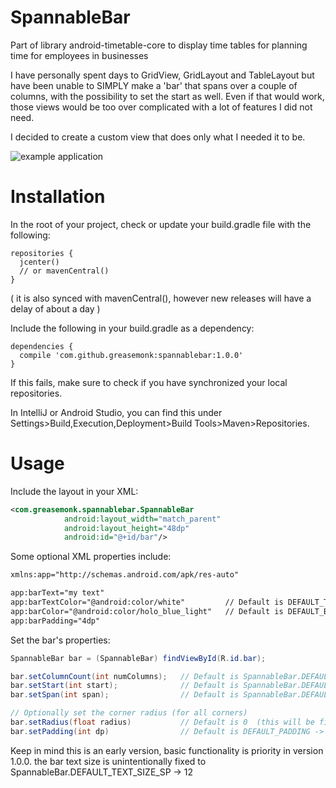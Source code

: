 SpannableBar
===================

Part of library android-timetable-core to display time tables for planning time for employees in businesses

I have personally spent days to GridView, GridLayout and TableLayout but have been unable to SIMPLY make a 'bar' that spans over a couple of columns, with the possibility to set the start as well.
Even if that would work, those views would be too over complicated with a lot of features I did not need.

I decided to create a custom view that does only what I needed it to be.

![example application](https://github.com/GreaseMonk/android-timetable-core/blob/master/images/device-2016-11-16-160822.png) 

# Installation

In the root of your project, check or update your build.gradle file with the following:

```
repositories {
  jcenter()
  // or mavenCentral()
}
```
( it is also synced with mavenCentral(), however new releases will have a delay of about a day )

Include the following in your build.gradle as a dependency:

```
dependencies {
  compile 'com.github.greasemonk:spannablebar:1.0.0'
}
```

If this fails, make sure to check if you have synchronized your local repositories.

In IntelliJ or Android Studio, you can find this under Settings>Build,Execution,Deployment>Build Tools>Maven>Repositories.


# Usage

Include the layout in your XML:

```xml
<com.greasemonk.spannablebar.SpannableBar
            android:layout_width="match_parent"
            android:layout_height="48dp"
            android:id="@+id/bar"/>
```

Some optional XML properties include:
```xml
xmlns:app="http://schemas.android.com/apk/res-auto"

app:barText="my text"
app:barTextColor="@android:color/white"         // Default is DEFAULT_TEXT_COLOR -> Color.WHITE
app:barColor="@android:color/holo_blue_light"   // Default is DEFAULT_BAR_COLOR -> Color.LTGRAY
app:barPadding="4dp"
```

Set the bar's properties:

```java
SpannableBar bar = (SpannableBar) findViewById(R.id.bar);

bar.setColumnCount(int numColumns);   // Default is SpannableBar.DEFAULT_COLUMN_COUNT -> 7
bar.setStart(int start);              // Default is SpannableBar.DEFAULT_START -> 0
bar.setSpan(int span);                // Default is SpannableBar.DEFAULT_SPAN -> 7

// Optionally set the corner radius (for all corners)
bar.setRadius(float radius)           // Default is 0  (this will be fixed later, should be SpannableBar.DEFAULT_RADIUS -> 8f  for 48dp
bar.setPadding(int dp)                // Default is DEFAULT_PADDING -> 10 (i think i'll remove this and set it to 0 in the next update)
```

Keep in mind this is an early version, basic functionality is priority in version 1.0.0.
the bar text size is unintentionally fixed to SpannableBar.DEFAULT_TEXT_SIZE_SP -> 12


